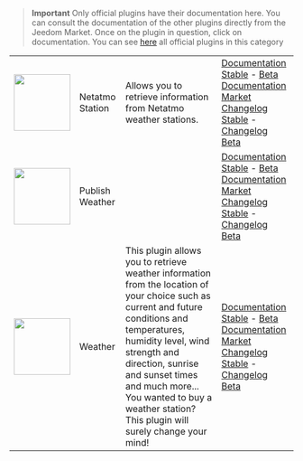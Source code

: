 
>**Important**
>Only official plugins have their documentation here. You can consult the documentation of the other plugins directly from the Jeedom Market. Once on the plugin in question, click on documentation.
>You can see [here](https://market.jeedom.com/index.php?v=d&p=market&type=plugin&categorie=weather) all official plugins in this category


| | | | |
|--- | --- | --- | ---|
|<img src="netatmoWeather/netatmoWeather_icon.png" class="pluginLogo" width="100" />|Netatmo Station|Allows you to retrieve information from Netatmo weather stations.|[Documentation Stable](netatmoWeather/index.md) - [Beta Documentation](netatmoWeather/beta/index.md)<br/>[Market](https://market.jeedom.com/index.php?v=d&p=market_display&id=133)<br/>[Changelog Stable](netatmoWeather/changelog.md) - [Changelog Beta](netatmoWeather/beta/changelog.md)|
|<img src="publiemeteo/publiemeteo_icon.png" class="pluginLogo" width="100" />|Publish Weather||[Documentation Stable](publiemeteo/index.md) - [Beta Documentation](publiemeteo/beta/index.md)<br/>[Market](https://market.jeedom.com/index.php?v=d&p=market_display&id=2318)<br/>[Changelog Stable](publiemeteo/changelog.md) - [Changelog Beta](publiemeteo/beta/changelog.md)|
|<img src="weather/weather_icon.png" class="pluginLogo" width="100" />|Weather|This plugin allows you to retrieve weather information from the location of your choice such as current and future conditions and temperatures, humidity level, wind strength and direction, sunrise and sunset times and much more... You wanted to buy a weather station? This plugin will surely change your mind!|[Documentation Stable](weather/index.md) - [Beta Documentation](weather/beta/index.md)<br/>[Market](https://market.jeedom.com/index.php?v=d&p=market_display&id=7)<br/>[Changelog Stable](weather/changelog.md) - [Changelog Beta](weather/beta/changelog.md)|
